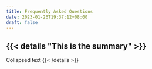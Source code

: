 ```yaml
---
title: Frequently Asked Questions
date: 2023-01-26T19:37:12+08:00
draft: false
---
```

## {{< details "This is the summary" >}}
Collapsed text
{{< /details >}}